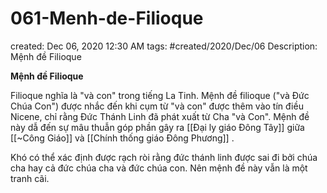 # 061-Menh-de-Filioque

created: Dec 06, 2020 12:30 AM
tags: #created/2020/Dec/06
Description: Mệnh đề Filioque

**Mệnh đề Filioque**

Filioque nghĩa là "và con" trong tiếng La Tinh. Mệnh đề filioque ("và Đức Chúa Con") được nhắc đến khi cụm từ "và con" được thêm vào tín điều Nicene, chỉ rằng Đức Thánh Linh đã phát xuất từ Cha "và Con". Mệnh đề này dẫ đến sự mâu thuẫn góp phần gây ra [[Đại ly giáo Đông Tây]] giữa [[~Công Giáo]] và [[Chính thống giáo Đông Phương]] . 

Khó có thể xác định được rạch ròi rằng đức thánh linh được sai đi bởi chúa cha hay cả đức chúa cha và đức chúa con. Nên mệnh đề này vẫn là một tranh cãi.
